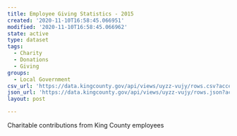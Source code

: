 ```yaml
---
title: Employee Giving Statistics - 2015
created: '2020-11-10T16:58:45.066951'
modified: '2020-11-10T16:58:45.066962'
state: active
type: dataset
tags:
  - Charity
  - Donations
  - Giving
groups:
  - Local Government
csv_url: 'https://data.kingcounty.gov/api/views/uyzz-vujy/rows.csv?accessType=DOWNLOAD'
json_url: 'https://data.kingcounty.gov/api/views/uyzz-vujy/rows.json?accessType=DOWNLOAD'
layout: post

---
```

Charitable contributions from King County employees
